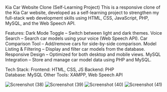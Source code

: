 
Kia Car Website Clone (Self-Learning Project)
This is a responsive clone of the Kia Car website, developed as a self-learning project to strengthen my full-stack web development skills using HTML, CSS, JavaScript, PHP, MySQL, and the Web Speech API.

Features: 
Dark Mode Toggle – Switch between light and dark themes.
Voice Search – Search car models using your voice (Web Speech API).
Car Comparison Tool – Add/remove cars for side-by-side comparison.
Model Listing & Filtering – Display and filter car models from the database.
Responsive Design – Optimized for both desktop and mobile views.
MySQL Integration – Store and manage car model data using PHP and MySQL.

Tech Stack:
Frontend: HTML, CSS, JS	
Backend: PHP	
Database: MySQL	
Other Tools: XAMPP, Web Speech API


![Screenshot (38)](https://github.com/user-attachments/assets/0cde2a85-63a0-43ed-bf2d-9345758a56d5)
![Screenshot (39)](https://github.com/user-attachments/assets/da0d93c6-489c-4405-a94a-49233f4b023e)
![Screenshot (40)](https://github.com/user-attachments/assets/1b357b9f-53fb-4dee-b06e-d2458cd75057)
![Screenshot (41)](https://github.com/user-attachments/assets/09193c6f-08f2-4d4a-ac5a-cb17f5f23330)
